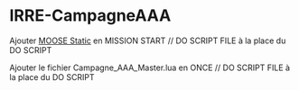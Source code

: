 # IRRE-CampagneAAA

Ajouter [MOOSE Static](https://github.com/FlightControl-Master/MOOSE_INCLUDE/blob/master/Moose_Include_Static/Moose.lua) en MISSION START // DO SCRIPT FILE à la place du DO SCRIPT

Ajouter le fichier Campagne_AAA_Master.lua en ONCE // DO SCRIPT FILE à la place du DO SCRIPT
